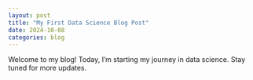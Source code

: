 ```yaml
---
layout: post
title: "My First Data Science Blog Post"
date: 2024-10-08
categories: blog
---
```

Welcome to my blog! Today, I’m starting my journey in data science. Stay tuned for more updates.
